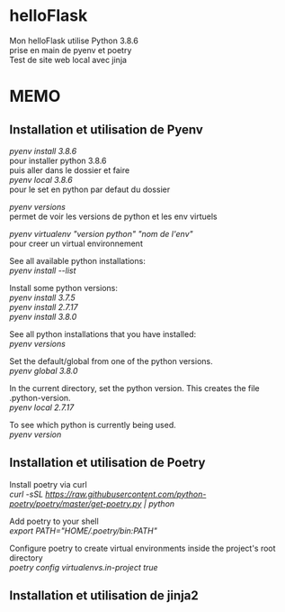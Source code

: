 # helloFlask

Mon helloFlask utilise Python 3.8.6    
prise en main de pyenv et poetry   
Test de site web local avec jinja    
   
   
# MEMO
   
## Installation et utilisation de Pyenv
   
*pyenv install 3.8.6*   
pour installer python 3.8.6   
puis aller dans le dossier et faire    
*pyenv local 3.8.6*      
pour le set en python par defaut du dossier    
     
*pyenv versions*    
permet de voir les versions de python et les env virtuels   
      
*pyenv virtualenv "version python" "nom de l'env"*   
pour creer un virtual environnement  
    
     
See all available python installations:    
*pyenv install --list*   
     
Install some python versions:    
*pyenv install  3.7.5*     
*pyenv install  2.7.17*    
*pyenv install  3.8.0*    
   
See all python installations that you have installed:    
*pyenv versions*   
    
Set the default/global from one of the python versions.    
*pyenv global 3.8.0*   
    
In the current directory, set the python version. This creates the file .python-version.    
*pyenv local 2.7.17*    
    
To see which python is currently being used.   
*pyenv version*     
    
    
Installation et utilisation de Poetry
---
Install poetry via curl   
*curl -sSL https://raw.githubusercontent.com/python-poetry/poetry/master/get-poetry.py | python*    
    
Add poetry to your shell    
*export PATH="$HOME/.poetry/bin:$PATH"*    
   
Configure poetry to create virtual environments inside the project's root directory    
*poetry config virtualenvs.in-project true*     
    
        
Installation et utilisation de jinja2
---
    
      
